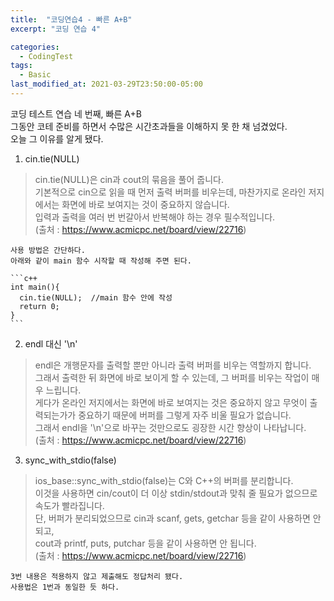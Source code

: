 ```yaml
---
title:  "코딩연습4 - 빠른 A+B"
excerpt: "코딩 연습 4"

categories:
  - CodingTest
tags:
  - Basic
last_modified_at: 2021-03-29T23:50:00-05:00
---
```


코딩 테스트 연습 네 번째, 빠른 A+B  
그동안 코테 준비를 하면서 수많은 시간초과들을 이해하지 못 한 채 넘겼었다.  
오늘 그 이유를 알게 됐다.  
  
1. cin.tie(NULL)  
  >cin.tie(NULL)은 cin과 cout의 묶음을 풀어 줍니다.  
  >기본적으로 cin으로 읽을 때 먼저 출력 버퍼를 비우는데, 마찬가지로 온라인 저지에서는 화면에 바로 보여지는 것이 중요하지 않습니다.  
  >입력과 출력을 여러 번 번갈아서 반복해야 하는 경우 필수적입니다.  
  >(출처 : https://www.acmicpc.net/board/view/22716)  
  
    사용 방법은 간단하다.  
    아래와 같이 main 함수 시작할 때 작성해 주면 된다.  
  
    ```c++  
    int main(){  
      cin.tie(NULL);  //main 함수 안에 작성  
      return 0;  
    }  
    ```   
  
2. endl 대신 '\n'  
  >endl은 개행문자를 출력할 뿐만 아니라 출력 버퍼를 비우는 역할까지 합니다.  
  >그래서 출력한 뒤 화면에 바로 보이게 할 수 있는데, 그 버퍼를 비우는 작업이 매우 느립니다.  
  >게다가 온라인 저지에서는 화면에 바로 보여지는 것은 중요하지 않고 무엇이 출력되는가가 중요하기 때문에 버퍼를 그렇게 자주 비울 필요가 없습니다.  
  >그래서 endl을 '\n'으로 바꾸는 것만으로도 굉장한 시간 향상이 나타납니다.  
  >(출처 : https://www.acmicpc.net/board/view/22716)  
  
3. sync_with_stdio(false)
  >ios_base::sync_with_stdio(false)는 C와 C++의 버퍼를 분리합니다.  
  >이것을 사용하면 cin/cout이 더 이상 stdin/stdout과 맞춰 줄 필요가 없으므로 속도가 빨라집니다.  
  >단, 버퍼가 분리되었으므로 cin과 scanf, gets, getchar 등을 같이 사용하면 안 되고,  
  >cout과 printf, puts, putchar 등을 같이 사용하면 안 됩니다.  
  >(출처 : https://www.acmicpc.net/board/view/22716)  
  
    3번 내용은 적용하지 않고 제출해도 정답처리 됐다.  
    사용법은 1번과 동일한 듯 하다.  